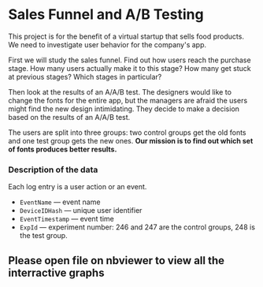 
# **Sales Funnel and A/B Testing**

This project is for the benefit of a virtual startup that sells food products. We need to investigate user behavior for the company's app.

First we will study the sales funnel. Find out how users reach the purchase stage. How many users actually make it to this stage? How many get stuck at previous stages? Which stages in particular?

Then look at the results of an A/A/B test. The designers would like to change the fonts for the entire app, but the managers are afraid the users might find the new design intimidating. They decide to make a decision based on the results of an A/A/B test.

The users are split into three groups: two control groups get the old fonts and one test group gets the new ones. **Our mission is to find out which set of fonts produces better results.**

### Description of the data

Each log entry is a user action or an event.
- `EventName` — event name
- `DeviceIDHash` — unique user identifier
- `EventTimestamp` — event time
- `ExpId` — experiment number: 246 and 247 are the control groups, 248 is the test group.

## Please open file on nbviewer to view all the interractive graphs

